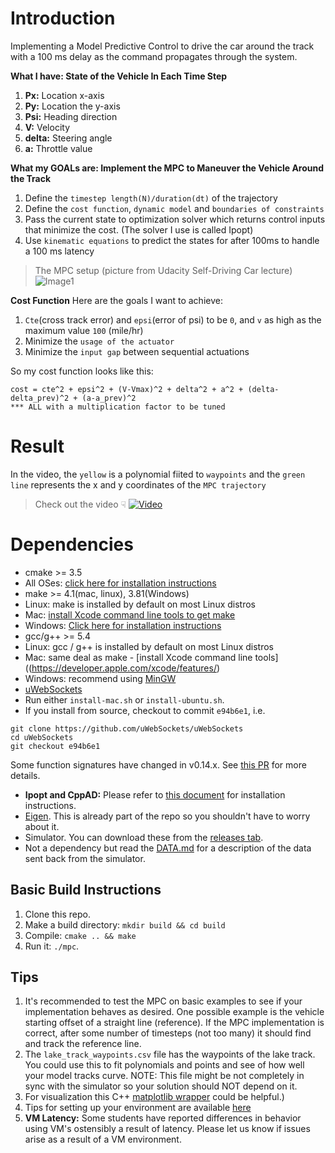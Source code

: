 # Introduction
Implementing a Model Predictive Control to drive the car around the track with a 100 ms delay as the command propagates through the system. 

__What I have: State of the Vehicle In Each Time Step__
1. __Px:__ Location x-axis
2. __Py:__ Location the y-axis
3. __Psi:__ Heading direction
4. __V:__ Velocity
5. __delta:__ Steering angle
6. __a:__ Throttle value

__What my GOALs are: Implement the MPC to Maneuver the Vehicle Around the Track__
1. Define the `timestep length(N)/duration(dt)` of the trajectory
2. Define the `cost function`, `dynamic model` and `boundaries of constraints`
3. Pass the current state to optimization solver which returns control inputs that minimize the cost. (The solver I use is called Ipopt)
4. Use `kinematic equations` to predict the states for after 100ms to handle a 100 ms latency
> The MPC setup (picture from Udacity Self-Driving Car lecture)
![Image1](https://github.com/WenHsu1203/MPC/blob/master/photos/MPC%20steps.png?raw=true)

__Cost Function__
Here are the goals I want to achieve:
1. `Cte`(cross track error) and `epsi`(error of psi) to be `0`, and `v` as high as the maximum value `100` (mile/hr)
2. Minimize the `usage of the actuator`
3. Minimize the `input gap` between sequential actuations

So my cost function looks like this:
```
cost = cte^2 + epsi^2 + (V-Vmax)^2 + delta^2 + a^2 + (delta-delta_prev)^2 + (a-a_prev)^2
*** ALL with a multiplication factor to be tuned
```

# Result
In the video, the `yellow` is a polynomial fiited to `waypoints` and the `green line` represents the x and y coordinates of the `MPC trajectory`
> Check out the video ☟
[![Video](http://img.youtube.com/vi/AjmDGNPcCFo/0.jpg)](http://www.youtube.com/watch?v=AjmDGNPcCFo "Model Predictive Control")

# Dependencies
* cmake >= 3.5
* All OSes: [click here for installation instructions](https://cmake.org/install/)
* make >= 4.1(mac, linux), 3.81(Windows)
* Linux: make is installed by default on most Linux distros
* Mac: [install Xcode command line tools to get make](https://developer.apple.com/xcode/features/)
* Windows: [Click here for installation instructions](http://gnuwin32.sourceforge.net/packages/make.htm)
* gcc/g++ >= 5.4
* Linux: gcc / g++ is installed by default on most Linux distros
* Mac: same deal as make - [install Xcode command line tools]((https://developer.apple.com/xcode/features/)
* Windows: recommend using [MinGW](http://www.mingw.org/)
* [uWebSockets](https://github.com/uWebSockets/uWebSockets)
* Run either `install-mac.sh` or `install-ubuntu.sh`.
* If you install from source, checkout to commit `e94b6e1`, i.e.
```
git clone https://github.com/uWebSockets/uWebSockets
cd uWebSockets
git checkout e94b6e1
```
Some function signatures have changed in v0.14.x. See [this PR](https://github.com/udacity/CarND-MPC-Project/pull/3) for more details.

* **Ipopt and CppAD:** Please refer to [this document](https://github.com/udacity/CarND-MPC-Project/blob/master/install_Ipopt_CppAD.md) for installation instructions.
* [Eigen](http://eigen.tuxfamily.org/index.php?title=Main_Page). This is already part of the repo so you shouldn't have to worry about it.
* Simulator. You can download these from the [releases tab](https://github.com/udacity/self-driving-car-sim/releases).
* Not a dependency but read the [DATA.md](./DATA.md) for a description of the data sent back from the simulator.


## Basic Build Instructions

1. Clone this repo.
2. Make a build directory: `mkdir build && cd build`
3. Compile: `cmake .. && make`
4. Run it: `./mpc`.

## Tips

1. It's recommended to test the MPC on basic examples to see if your implementation behaves as desired. One possible example is the vehicle starting offset of a straight line (reference). If the MPC implementation is correct, after some number of timesteps
(not too many) it should find and track the reference line.
2. The `lake_track_waypoints.csv` file has the waypoints of the lake track. You could use this to fit polynomials and points and see of how well your model tracks curve. NOTE: This file might be not completely in sync with the simulator so your solution should NOT depend on it.
3. For visualization this C++ [matplotlib wrapper](https://github.com/lava/matplotlib-cpp) could be helpful.)
4.  Tips for setting up your environment are available [here](https://classroom.udacity.com/nanodegrees/nd013/parts/40f38239-66b6-46ec-ae68-03afd8a601c8/modules/0949fca6-b379-42af-a919-ee50aa304e6a/lessons/f758c44c-5e40-4e01-93b5-1a82aa4e044f/concepts/23d376c7-0195-4276-bdf0-e02f1f3c665d)
5. **VM Latency:** Some students have reported differences in behavior using VM's ostensibly a result of latency.  Please let us know if issues arise as a result of a VM environment.
